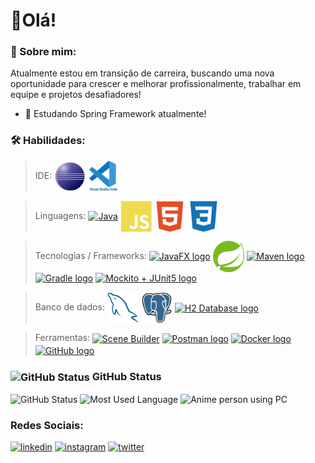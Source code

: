 # 👋Olá!

### 🚀 Sobre mim:
Atualmente estou em transição de carreira, buscando uma nova oportunidade para crescer e melhorar profissionalmente, trabalhar em equipe e projetos desafiadores!
- 🧠 Estudando Spring Framework atualmente!

### 🛠 Habilidades:
><div style="display: inline_block">IDE: 
  ><a href="https://www.eclipse.org/" title="Click to open Eclipse website" target="_blank"><img align="center" alt="Eclipse" height="50" width="50" src="https://github.com/brunomourasoares/brunomourasoares/blob/main/assets/eclipse.svg" /></a>
  ><a href="https://code.visualstudio.com/" title="Click to open Visual Studio Code website" target="_blank"><img align="center" alt="Visual Studio Code" height="50" width="50" src="https://github.com/brunomourasoares/brunomourasoares/blob/main/assets/vscode.svg" /></a>
></div>

><div style="display: inline_block">Linguagens: 
  ><a href="https://www.oracle.com/br/java/" title="Click to open Java website" target="_blank"><img align="center" alt="Java" height="50" width="50" src="https://cdn.jsdelivr.net/gh/devicons/devicon/icons/java/java-original-wordmark.svg" /></a>
  ><a href="https://www.javascript.com/" title="Click to open JavaScript website" target="_blank"><img align="center" alt="JavaScript" height="50" width="50" src="https://raw.githubusercontent.com/devicons/devicon/1119b9f84c0290e0f0b38982099a2bd027a48bf1/icons/javascript/javascript-plain.svg" /></a>
  ><a href="https://html.spec.whatwg.org/" title="Click to open HTML5 website" target="_blank"><img align="center" alt="HTML5" height="50" width="50" src="https://raw.githubusercontent.com/devicons/devicon/1119b9f84c0290e0f0b38982099a2bd027a48bf1/icons/html5/html5-plain.svg" /></a>
  ><a href="https://www.w3.org/TR/css3-roadmap/" title="Click to open CSS3 website" target="_blank"><img align="center" alt="CSS3" height="50" width="50" src="https://raw.githubusercontent.com/devicons/devicon/1119b9f84c0290e0f0b38982099a2bd027a48bf1/icons/css3/css3-plain.svg" /></a>
></div>

><div style="display: inline_block">Tecnologias / Frameworks: 
  ><a href="https://openjfx.io/" title="Click to open JavaFX website" target="_blank"><img align="center" alt="JavaFX logo" height="50" width="50" src="https://repository-images.githubusercontent.com/400161932/257a8be2-bbf2-4218-a55b-219d819578b2" /></a>
  ><a href="https://spring.io/" title="Click to open Spring Framework website" target="_blank"><img align="center" alt="Spring Framework logo" height="50" width="50" src="https://github.com/devicons/devicon/blob/master/icons/spring/spring-original.svg" /></a>
  ><a href="https://maven.apache.org/" title="Click to open Maven website" target="_blank"><img align="center" alt="Maven logo" height="50" width="50" src="https://github.com/actions/starter-workflows/blob/main/icons/maven.svg" /></a>
  ><a href="https://gradle.org/" title="Click to open Gradle website" target="_blank"><img align="center" alt="Gradle logo" height="50" width="50" src="https://github.com/actions/starter-workflows/blob/main/icons/gradle.svg" /></a>
  ><a href="https://site.mockito.org/" title="Click to open Mockito website" target="_blank"><img align="center" alt="Mockito + JUnit5 logo" height="50" width="150" src="https://solidsoft.files.wordpress.com/2018/03/mockito-junit5-logo3.png" /></a>
></div>

><div style="display: inline_block">Banco de dados:
  ><a href="https://dev.mysql.com/" title="Click to open MySQL website" target="_blank"><img align="center" alt="MySQL logo" height="50" width="50" src="https://github.com/devicons/devicon/blob/master/icons/mysql/mysql-original.svg" /></a>
  ><a href="https://www.postgresql.org/" title="Click to open Postgre SQL website" target="_blank"><img align="center" alt="Postgre SQL logo" height="50" width="50" src="https://github.com/devicons/devicon/blob/master/icons/postgresql/postgresql-original.svg" /></a>
  ><a href="https://www.h2database.com/" title="Click to open H2 Database website" target="_blank"><img align="center" alt="H2 Database logo" height="50" width="50" src="https://www.h2database.com/html/images/h2-logo-2.png" /></a>
></div>
  
><div style="display: inline_block">Ferramentas:
  ><a href="https://gluonhq.com/products/scene-builder/" title="Click to open SceneBuilder website" target="_blank"><img align="center" alt="Scene Builder" height="50" width="50" src="https://gluonhq.com/wp-content/uploads/2015/02/SceneBuilderLogo.png" /></a>
  ><a href="https://www.postman.com/" title="Click to open Postman website" target="_blank"><img align="center" alt="Postman logo" height="50" width="50" src="https://voyager.postman.com/logo/postman-logo-icon-orange.svg" /></a>
  ><a href="https://www.docker.com/" title="Click to open Docker website" target="_blank"><img align="center" alt="Docker logo" height="50" width="50" src="https://cdn.jsdelivr.net/gh/devicons/devicon/icons/docker/docker-original-wordmark.svg" /></a>
  ><a href="https://github.com/" title="Click to open GitHub website" target="_blank"><img align="center" alt="GitHub logo" height="50" width="50" src="https://upload.wikimedia.org/wikipedia/commons/thumb/3/3f/Git_icon.svg/97px-Git_icon.svg.png" /></a>
></div>

### <img align="center" alt="GitHub Status" height="20" width="20" src="https://github.githubassets.com/images/modules/logos_page/GitHub-Mark.png" /> GitHub Status
<div>
  <img height="150" alt="GitHub Status" src="https://github-readme-stats.vercel.app/api?username=brunomourasoares&show_icons=true&theme=algolia&include_all_commits=true&count_private=true" />
  <img height="150" alt="Most Used Language" src="https://github-readme-stats.vercel.app/api/top-langs/?username=brunomourasoares&layout=compact&langs_count=16&theme=algolia" />
  <img height="150" alt="Anime person using PC" src="https://blogdoiphone.com/wp-content/uploads/2020/02/97387022d579d0d9806c8c3e176434f7.gif" />
</div>
  
### Redes Sociais:
[![linkedin](https://img.shields.io/badge/linkedin-0A66C2?style=for-the-badge&logo=linkedin&logoColor=white)](https://linkedin.com/in/brunomsoares)
[![instagram](https://img.shields.io/badge/instagram-E4405F?style=for-the-badge&logo=instagram&logoColor=white)](https://www.instagram.com/brunomourasoares/)
[![twitter](https://img.shields.io/badge/twitter-1DA1F2?style=for-the-badge&logo=twitter&logoColor=white)](https://twitter.com/BMouraSoares)
